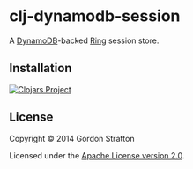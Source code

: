 # clj-dynamodb-session

A [DynamoDB](http://aws.amazon.com/dynamodb/)-backed
[Ring](https://github.com/ring-clojure) session store.

## Installation

[![Clojars Project](https://clojars.org/gws/clj-dynamodb-session/latest-version.svg)](https://clojars.org/gws/clj-dynamodb-session)

## License

Copyright © 2014 Gordon Stratton

Licensed under the [Apache License version 2.0](https://www.apache.org/licenses/LICENSE-2.0).
